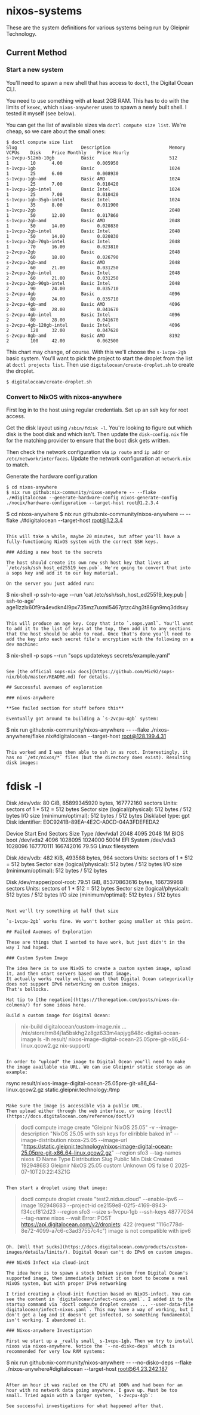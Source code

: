 # nixos-systems

These are the system definitions for various systems being run by Gleipnir Technology.

## Current Method

### Start a new system

You'll need to spawn a new shell that has access to `doctl`, the Digital Ocean CLI.

You need to use something with at least 2GB RAM. This has to do with the limits of `kexec`, which `nixos-anywherer` uses to spawn a newly built shell. I tested it myself (see below).

You can get the list of available sizes via `doctl compute size list`. We're cheap, so we care about the small ones:

```
$ doctl compute size list
Slug                        Description                      Memory     VCPUs    Disk    Price Monthly    Price Hourly
s-1vcpu-512mb-10gb          Basic                            512        1        10      4.00             0.005950
s-1vcpu-1gb                 Basic                            1024       1        25      6.00             0.008930
s-1vcpu-1gb-amd             Basic AMD                        1024       1        25      7.00             0.010420
s-1vcpu-1gb-intel           Basic Intel                      1024       1        25      7.00             0.010420
s-1vcpu-1gb-35gb-intel      Basic Intel                      1024       1        35      8.00             0.011900
s-1vcpu-2gb                 Basic                            2048       1        50      12.00            0.017860
s-1vcpu-2gb-amd             Basic AMD                        2048       1        50      14.00            0.020830
s-1vcpu-2gb-intel           Basic Intel                      2048       1        50      14.00            0.020830
s-1vcpu-2gb-70gb-intel      Basic Intel                      2048       1        70      16.00            0.023810
s-2vcpu-2gb                 Basic                            2048       2        60      18.00            0.026790
s-2vcpu-2gb-amd             Basic AMD                        2048       2        60      21.00            0.031250
s-2vcpu-2gb-intel           Basic Intel                      2048       2        60      21.00            0.031250
s-2vcpu-2gb-90gb-intel      Basic Intel                      2048       2        90      24.00            0.035710
s-2vcpu-4gb                 Basic                            4096       2        80      24.00            0.035710
s-2vcpu-4gb-amd             Basic AMD                        4096       2        80      28.00            0.041670
s-2vcpu-4gb-intel           Basic Intel                      4096       2        80      28.00            0.041670
s-2vcpu-4gb-120gb-intel     Basic Intel                      4096       2        120     32.00            0.047620
s-2vcpu-8gb-amd             Basic AMD                        8192       2        100     42.00            0.062500
```

This chart may change, of course. With this we'll choose the `s-1vcpu-2gb` basic system. You'll want to pick the project to start the droplet from the list at `doctl projects list`. Then use `digitalocean/create-droplet.sh` to create the droplet.


```
$ digitalocean/create-droplet.sh
```

### Convert to NixOS with nixos-anywhere

First log in to the host using regular credentials. Set up an ssh key for root access.

Get the disk layout using `/sbin/fdisk -l`. You're looking to figure out which disk is the boot disk and which isn't. Then update the `disk-config.nix` file for the matching provider to ensure that the boot disk gets written.

Then check the network configuration via `ip route` and `ip addr` or `/etc/network/interfaces`. Update the network configuration at `network.nix` to match.

Generate the hardware configuration
```
$ cd nixos-anywhere
$ nix run github:nix-community/nixos-anywhere -- --flake ./#digitalocean --generate-hardware-config nixos-generate-config ./nocix/hardware-configuration --target-host root@1.2.3.4
```
$ cd nixos-anywhere
$ nix run github:nix-community/nixos-anywhere -- --flake ./#digitalocean --target-host root@1.2.3.4
```

This will take a while, maybe 20 minutes, but after you'll have a fully-functioning NixOS system with the correct SSH keys.

### Adding a new host to the secrets

The host should create its own new ssh host key that lives at `/etc/ssh/ssh_host_ed25519_key.pub`. We're going to convert that into a sops key and add it to our key material.

On the server you just added run:

```
$ nix-shell -p ssh-to-age --run 'cat /etc/ssh/ssh_host_ed25519_key.pub | ssh-to-age'
age1lzzlx60f9ra4evdkn4l9px735mz7uxml5467ptzc4hg3t86gn9mq3ddsxy
```

This will produce an age key. Copy that into `.sops.yaml`. You'll want to add it to the list of keys at the top, then add it to any sections that the host should be able to read. Once that's done you'll need to add the key into each secret file's encryption with the following on a dev machine:

```
$ nix-shell -p sops --run "sops updatekeys secrets/example.yaml"
```

See [the official sops-nix docs](https://github.com/Mic92/sops-nix/blob/master/README.md) for details.

## Successful avenues of exploration

### nixos-anywhere

**See failed section for stuff before this**

Eventually got around to building a `s-2vcpu-4gb` system:

```
$ nix run github:nix-community/nixos-anywhere -- --flake ./nixos-anywhere/flake.nix#digitalocean --target-host root@128.199.4.31
```

This worked and I was then able to ssh in as root. Interestingly, it has no `/etc/nixos/*` files (but the directory does exist). Resulting disk images:

```
# fdisk -l
Disk /dev/vda: 80 GiB, 85899345920 bytes, 167772160 sectors
Units: sectors of 1 * 512 = 512 bytes
Sector size (logical/physical): 512 bytes / 512 bytes
I/O size (minimum/optimal): 512 bytes / 512 bytes
Disklabel type: gpt
Disk identifier: E0C9241B-89EA-4E2C-A0CD-04A3FDEFEDA2

Device       Start       End   Sectors  Size Type
/dev/vda1     2048      4095      2048    1M BIOS boot
/dev/vda2     4096   1028095   1024000  500M EFI System
/dev/vda3  1028096 167770111 166742016 79.5G Linux filesystem


Disk /dev/vdb: 482 KiB, 493568 bytes, 964 sectors
Units: sectors of 1 * 512 = 512 bytes
Sector size (logical/physical): 512 bytes / 512 bytes
I/O size (minimum/optimal): 512 bytes / 512 bytes


Disk /dev/mapper/pool-root: 79.51 GiB, 85370863616 bytes, 166739968 sectors
Units: sectors of 1 * 512 = 512 bytes
Sector size (logical/physical): 512 bytes / 512 bytes
I/O size (minimum/optimal): 512 bytes / 512 bytes
```

Next we'll try something at half that size

`s-1vcpu-2gb` works fine. We won't bother going smaller at this point.

## Failed Avenues of Exploration

These are things that I wanted to have work, but just didn't in the way I had hoped.

### Custom System Image

The idea here is to use NixOS to create a custom system image, upload it, and then start servers based on that image.
It actually works really well, except that Digital Ocean categorically does not support IPv6 networking on custom images.
That's bollocks.

Hat tip to [the negation](https://thenegation.com/posts/nixos-do-colmena/) for some ideas here.

Build a custom image for Digital Ocean:

```
> nix-build digitalocean/custom-image.nix
...
/nix/store/rm84j1a5bskhg2z8gz633m4apjyg848c-digital-ocean-image
> ls -lh result/
nixos-image-digital-ocean-25.05pre-git-x86_64-linux.qcow2.gz  nix-support/
```

In order to "upload" the image to Digital Ocean you'll need to make the image available via URL. We can use Gleipnir static storage as an example:

```
rsync result/nixos-image-digital-ocean-25.05pre-git-x86_64-linux.qcow2.gz static.gleipnir.technology:/tmp
```

Make sure the image is accessible via a public URL.
Then upload either through the web interface, or using [doctl](https://docs.digitalocean.com/reference/doctl/)

```
> doctl compute image create "Gleipnir NixOS 25.05" -v --image-description "NixOS 25.05 with ssh keys for eliribble baked in" --image-distribution nixos-25.05 --image-url "https://static.gleipnir.technology/nixos-image-digital-ocean-25.05pre-git-x86_64-linux.qcow2.gz" --region sfo3 --tag-names nixos
ID           Name                    Type      Distribution    Slug    Public    Min Disk    Created
192948683    Gleipnir NixOS 25.05    custom    Unknown OS              false     0           2025-07-10T20:22:43Z1G
```

Then start a droplet using that image:

```
> doctl compute droplet create "test2.nidus.cloud" --enable-ipv6 --image 192948683 --project-id ce2159e8-02f5-4169-8943-f34ccf812d23 --region sfo3 --size s-1vcpu-1gb --ssh-keys 48777034 --tag-name nixos --wait
Error: POST https://api.digitalocean.com/v2/droplets: 422 (request "116c778d-8e72-4099-a7c6-c3ad37557c4c") image is not compatible with ipv6
```

Oh. [Well that sucks](https://docs.digitalocean.com/products/custom-images/details/limits/). Digital Ocean can't do IPv6 on custom images.

### NixOS Infect via cloud-init

The idea here is to spawn a stock Debian system from Digital Ocean's supported image, then immediately infect it on boot to become a real NixOS system, but with proper IPv6 networking

I tried creating a cloud-init function based on NixOS-infect. You can see the content in `digitalocean/infect-nixos.yaml`. I added it to the startup command via `doctl compute droplet create ... --user-data-file digitalocean/infect-nixos.yaml`. This may have a way of working, but I don't get a log and it doesn't get infected, so something fundamental isn't working. I abandoned it.

### Nixos-anywhere Investigation

First we start up a _really small_ s-1vcpu-1gb. Then we try to install nixos via nixos-anywhere. Notice the `--no-disko-deps` which is recommended for very low RAM systems:

```
$ nix run github:nix-community/nixos-anywhere -- --no-disko-deps --flake ./nixos-anywhere#digitalocean --target-host root@64.23.242.187
```

After an hour it was railed on the CPU at 100% and had been for an hour with no network data going anywhere. I gave up. Must be too small. Tried again with a larger system, `s-2vcpu-4gb`:

See successful investigations for what happened after that.
